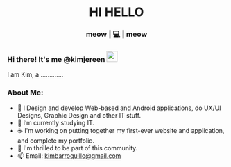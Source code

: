 <div align="center">
  <h1> HI HELLO</h1> 
</div>

<h3 align = "center"> meow | 💻 | meow </h3>

### Hi there! It's me @kimjereen <img src="https://media.giphy.com/media/hvRJCLFzcasrR4ia7z/giphy.gif" width="25px">

<p align = "justify"> I am Kim, a .............</p>

### About Me:

- 👀 I Design and develop Web-based and Android applications, do UX/UI Designs, Graphic Design and other IT stuff.
- 🌱 I’m currently studying IT.
- ☕ I'm working on putting together my first-ever website and application, and complete my portfolio.
- 💞️ I'm thrilled to be part of this community.
- 📫 Email: kimbarroquillo@gmail.com

<!---
kimjereen/kimjereen is a ✨ special ✨ repository because its `README.md` (this file) appears on your GitHub profile.
You can click the Preview link to take a look at your changes.
--->
